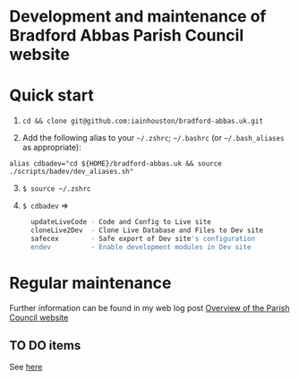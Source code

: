 # Development and maintenance of Bradford Abbas Parish Council website

Quick start
========

1. `cd && clone git@github.com:iainhouston/bradford-abbas.uk.git`

2. Add the following alias to your `~/.zshrc`;  `~/.bashrc` (or `~/.bash_aliases` as appropriate):

  ```
  alias cdbadev="cd ${HOME}/bradford-abbas.uk && source ./scripts/badev/dev_aliases.sh"
  ```

3. `$ source ~/.zshrc`

4. `$ cdbadev` =>

    ```sh
	  updateLiveCode - Code and Config to Live site
	  cloneLive2Dev  - Clone Live Database and Files to Dev site
	  safecex        - Safe export of Dev site's configuration
	  endev          - Enable development modules in Dev site
	```

Regular maintenance
===============

Further information  can be found in my web log post [Overview of the Parish Council website](https://iainhouston.com/bapcoverview/)


TO DO items
-----------

See [here](TODO.md)
